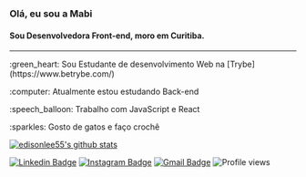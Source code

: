 ### Olá, eu sou a Mabi
#### Sou Desenvolvedora Front-end, moro em Curitiba.
---
<p> :green_heart: Sou Estudante de desenvolvimento Web na [Trybe](https://www.betrybe.com/)</p>
<p> :computer: Atualmente estou estudando Back-end </p>
<p> :speech_balloon: Trabalho com JavaScript e React </p>
<p> :sparkles: Gosto de gatos e faço crochê </p>

<p align="left">
  <a href="https://github.com/mabiiak"><img src="https://github-readme-stats.vercel.app/api?username=mabiiak&hide_border=true&show_icons=true" alt="edisonlee55's github stats"></a>
</p>

[![Linkedin Badge](https://img.shields.io/badge/-MabianePolniak-blue?style=flat-square&logo=Linkedin&logoColor=white&link=https://www.linkedin.com/in/jayraj-roshan/)](https://www.linkedin.com/in/mabianepolniak/)
[![Instagram Badge](https://img.shields.io/badge/-mabiiak-e4405f?style=flat-square&logo=Instagram&logoColor=white&link=https://www.instagram.com/mabiiak/)](https://www.instagram.com/mabiiak/)
[![Gmail Badge](https://img.shields.io/badge/-mabiane.polniak@gmail.com-d14836?style=flat-square&logo=Gmail&logoColor=white&link=mailto:mabiane.polniak@gmail.com)](mailto:mabiane.polniak@gmail.com)
 ![Profile views](https://gpvc.arturio.dev/mabiiak?v=3)
